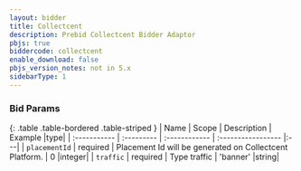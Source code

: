 ```yaml
---
layout: bidder
title: Collectcent
description: Prebid Collectcent Bidder Adaptor
pbjs: true
biddercode: collectcent
enable_download: false
pbjs_version_notes: not in 5.x
sidebarType: 1
---
```


### Bid Params

{: .table .table-bordered .table-striped }
| Name           | Scope      | Description                                                    | Example            |type|
| :-----------   | :--------- | :------------                                                  | :----------------- |:---|
| `placementId` | required   | Placement Id will be generated on Collectcent Platform. | 0                        |integer|
| `traffic`      | required   | Type traffic                                             | 'banner'                 |string|
